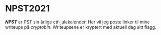 # NPST2021

***NPST*** er PST sin årlige ctf-julekalender.
Her vil jeg poste linker til mine writeups på *cryptobin*.
Writeupsene er kryptert med aktuell dag sitt flagg.
